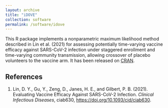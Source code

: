 ```yaml
---
layout: archive
title: "iDOVE"
collection: software
permalink: /software/idove
---
```


This R package implements a nonparametric maximum likelihood method described in Lin et al. (2021) for assessing potentially time-varying vaccine efficacy against SARS-CoV-2 infection under staggered enrollment and time-varying community transmission, allowing crossover of placebo volunteers to the vaccine arm. It has been released on [CRAN](https://www.google.com/url?q=https%3A%2F%2Fcran.r-project.org%2Fweb%2Fpackages%2FiDOVE%2Findex.html&sa=D&sntz=1&usg=AOvVaw1QQf6tcFecZQ3oAfyiW05a).  

References
------
1. Lin, D. Y., Gu, Y., Zeng, D., Janes, H. E., and Gilbert, P. B. (2021). Evaluating Vaccine Efficacy Against SARS-CoV-2 Infection. *Clinical Infectious Diseases*, ciab630, https://doi.org/10.1093/cid/ciab630.